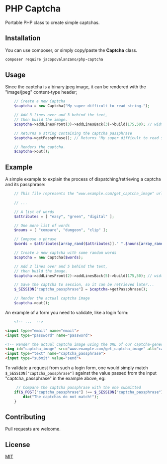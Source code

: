 # PHP Captcha

Portable PHP class to create simple captchas.

## Installation

You can use composer, or simply copy/paste the **Captcha** class.

```bash
composer require jacopovalanzano/php-captcha
```

## Usage
Since the captcha is a binary jpeg image, it can be rendered with the "image/jpeg" content-type header;
```php
    // Create a new Captcha
    $captcha = new Captcha("My super difficult to read string.");

    // Add 3 lines over and 3 behind the text,
    // then build the image.
    $captcha->addLinesFront(3)->addLinesBack(3)->build(175,50); // width, height

    // Returns a string containing the captcha passphrase
    $captcha->getPassphrase(); // Returns "My super difficult to read string."

    // Renders the captcha.
    $captcha->out();

```

## Example
A simple example to explain the process of dispatching/retrieving a captcha and its passphrase:

```php
    // This file represents the "www.example.com/get_captcha_image" url
 
    // ...    

    // A list of words
    $attributes = [ "easy", "green", "digital" ];

    // One more list of words
    $nouns = [ "compare", "dungeon", "clip" ];

    // Compose a phrase
    $words = $attributes[array_rand($attributes)]." ".$nouns[array_rand($nouns)];

    // Create a new captcha with some random words
    $captcha = new Captcha($words);

    // Add 2 lines over and 5 behind the text,
    // then build the image.
    $captcha->addLinesFront(2)->addLinesBack(5)->build(175,50); // width, height

    // Save the captcha to session, so it can be retrieved later... 
    $_SESSION["captcha_passphrase"] = $captcha->getPassphrase();

    // Render the actual captcha image
    $captcha->out();
```

An example of a form you need to validate, like a login form:

```html
    <!-- ...  -->

<input type="email" name="email">
<input type="password" name="password">

<!-- Render the actual captcha image using the URL of our captcha-generator (see above): -->
<img id="captcha_image" src="www.example.com/get_captcha_image" alt="captcha">
<input type="text" name="captcha_passphrase">
<input type="submit" value="send">
```

To validate a request from such a login form, one would simply match ```$_SESSION["captcha_passphrase"]```
against the value passed from the input "captcha_passphrase" in the example above, eg:

```php
     // Compare the captcha passphrase with the one submitted
    if($_POST["captcha_passphrase"] !== $_SESSION["captcha_passphrase"]) {
        die("The captchas do not match!");
    }
```

## Contributing
Pull requests are welcome.

## License
[MIT]()